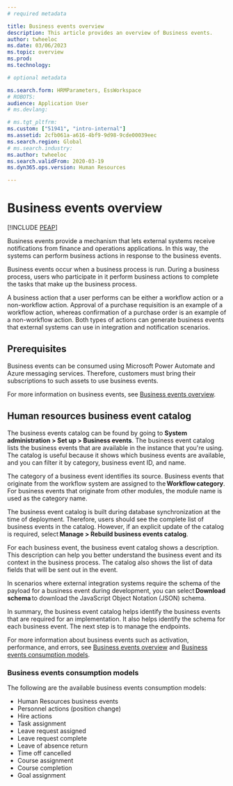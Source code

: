 ```yaml
---
# required metadata

title: Business events overview
description: This article provides an overview of Business events.
author: twheeloc
ms.date: 03/06/2023
ms.topic: overview
ms.prod: 
ms.technology: 

# optional metadata

ms.search.form: HRMParameters, EssWorkspace
# ROBOTS: 
audience: Application User
# ms.devlang: 

# ms.tgt_pltfrm: 
ms.custom: ["51941", "intro-internal"]
ms.assetid: 2cfb061a-a616-4bf9-9d98-9cde00039eec
ms.search.region: Global
# ms.search.industry: 
ms.author: twheeloc
ms.search.validFrom: 2020-03-19
ms.dyn365.ops.version: Human Resources

---
```


# Business events overview


[!INCLUDE [PEAP](../includes/peap-2.md)]

Business events provide a mechanism that lets external systems receive notifications from finance and operations applications. In this way, the systems can perform 
business actions in response to the business events. 

Business events occur when a business process is run. During a business process, users who participate in it perform business actions to complete the tasks that make 
up the business process. 

A business action that a user performs can be either a workflow action or a non-workflow action. Approval of a purchase requisition is an example of a workflow action,
whereas confirmation of a purchase order is an example of a non-workflow action. Both types of actions can generate business events that external systems can use in 
integration and notification scenarios. 

## Prerequisites 

Business events can be consumed using Microsoft Power Automate and Azure messaging services. Therefore, customers must bring their subscriptions to such assets to use 
business events.  

For more information on business events, see [Business events overview](./fin-ops-core/dev-itpro/business-events/home-page.md).   

## Human resources business event catalog 

The business events catalog can be found by going to **System administration > Set up > Business events**. The business event catalog lists the business events that are 
available in the instance that you're using. The catalog is useful because it shows which business events are available, and you can filter it by category, business 
event ID, and name. 

The category of a business event identifies its source. Business events that originate from the workflow system are assigned to the **Workflow category**. For business 
events that originate from other modules, the module name is used as the category name. 

The business event catalog is built during database synchronization at the time of deployment. Therefore, users should see the complete list of business events in the 
catalog. However, if an explicit update of the catalog is required, select **Manage > Rebuild business events catalog**.  
 

For each business event, the business event catalog shows a description. This description can help you better understand the business event and its context in the 
business process. The catalog also shows the list of data fields that will be sent out in the event. 

In scenarios where external integration systems require the schema of the payload for a business event during development, you can select **Download schema** to download the JavaScript Object Notation (JSON) schema. 

In summary, the business event catalog helps identify the business events that are required for an implementation. It also helps identify the schema for each business 
event. The next step is to manage the endpoints.   

For more information about business events such as activation, performance, and errors, see [Business events overview](./fin-ops-core/dev-itpro/business-events/home-page.md#activating-business-events) and [Business events consumption models](.//fin-ops-core/dev-itpro/business-events/home-page.md#business-event-consumption-models).

### Business events consumption models 

The following are the available business events consumption models:  

 - Human Resources business events  
 - Personnel actions (position change) 
 - Hire actions 
 - Task assignment 
 - Leave request assigned 
 - Leave request complete 
 - Leave of absence return 
 - Time off cancelled 
 - Course assignment 
 - Course completion 
 - Goal assignment 

